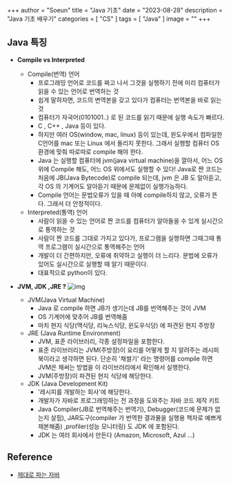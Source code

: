 +++
author = "Soeun"
title = "Java 기초"
date = "2023-08-28"
description = "Java 기초 배우기"
categories = [
    "CS"
]
tags = [
    "Java"
]
image = ""
+++

## Java 특징
- **Compile vs Interpreted**    
  - Compile(번역) 언어
    - 프로그래밍 언어로 코드를 짜고 나서 그것을 실행하기 전에 미리 컴퓨터가 읽을 수 있는 언어로 번역하는 것
    - 쉽게 말하자면, 코드의 변역본을 갖고 있다가 컴퓨터는 번역본을 바로 읽는 것
    - 컴퓨터가 자국어(0101001..) 로 된 코드를 읽기 때문에 실행 속도가 빠르다.
    - C , C++ , Java 등이 있다.
    - 하지만 여러 OS(window, mac, linux) 등이 있는데, 윈도우에서 컴파일한 C언어를 mac 또는 Linux 에서 돌리지 못한다. 그래서 실행할 컴퓨터 OS 환경에 맞춰 따로따로 compile 해야 한다.
    - Java 는 실행할 컴퓨터에 jvm(java virtual machine)을 깔아서, 어느 OS위에 Compile 해도, 어느 OS 위에서도 실행할 수 있다! Java로 짠 코드는 처음에 JB(Java Bytecode)로 compile 되는데, jvm 은 JB 도 알아듣고, 각 OS 의 기계어도 알아듣기 때문에 문제없이 실행가능하다. 
    - Compile 언어는 문법오류가 있을 때 아예 compile하지 않고, 오류가 뜬다. 그래서 더 안정적이다.
  - Interpreted(통역) 언어
    - 사람이 읽을 수 있는 언어로 짠 코드를 컴퓨터가 알아들을 수 있게 실시간으로 통역하는 것
    - 사람이 짠 코드를 그대로 가지고 있다가, 프로그램을 실행하면 그때그때 통역 프로그램이 실시간으로 통역해주는 언어
    - 개발이 더 간편하지만, 오류에 취약하고 실행이 더 느리다. 문법에 오류가 있어도 실시간으로 실행할 때 알기 때문이다.
    - 대표적으로 python이 있다. 

- **JVM, JDK ,JRE ?**
    ![img](https://github.com/ddoddii/Study-repo/assets/95014836/36643e06-851c-412d-8b96-2494d107b4d9)
  - JVM(Java Virtual Machine)
    - Java 로 compile 하면 JB가 생기는데 JB를 번역해주는 것이 JVM 
    - OS 기계어에 맞추어 JB를 번역해줌 
    - 마치 현지 식당(맥식당, 리눅스식당, 윈도우식당) 에 파견된 현지 주방장 
  - JRE (Java Runtime Environment)
    - JVM, 표준 라이브러리, 각종 설정파일을 포함한다.
    - 표준 라이브러리는 JVM(주방장)이 요리를 어떻게 할 지 알려주는 레시피 북이라고 생각하면 된다. 단순히 '채썰기' 라는 명령어를 compile 하면 JVM은 채써는 방법을 이 라이브러리에서 확인해서 실행한다. 
    - JVM(주방장)이 파견된 현지 식당에 해당한다. 
  - JDK (Java Development Kit)
    - '레시피를 개발하는 회사'에 해당한다.
    - 개발자가 자바로 프로그래밍하는 전 과정을 도와주는 자바 코드 제작 키트
    - Java Compiler(JB로 번역해주는 번역기), Debugger(코드에 문제가 없는지 살핌), JAR도구(compiler 가 번역한 결과물을 실행용 책자로 예쁘게 제본해줌) ,profiler(성능 모니터링) 도 JDK 에 포함된다.
    - JDK 는 여러 회사에서 만든다 (Amazon, Microsoft, Azul ...)





## Reference
- [제대로 파는 자바](https://www.youtube.com/watch?v=iN22AgS_Chk&t=229)